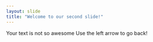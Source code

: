 ```yaml
---
layout: slide
title: "Welcome to our second slide!"
---
```

Your text is not so awesome
Use the left arrow to go back!
